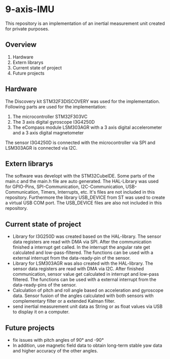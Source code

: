 # 9-axis-IMU
This repository is an implementation of an inertial measurement unit created for private purposes.

## Overview
 1. Hardware
 2. Extern librarys
 3. Current state of project
 4. Future projects

## Hardware
The Discovery kit STM32F3DISCOVERY was used for the implementation. Following parts are used for the implementation:
 1. The microcontroller STM32F303VC
 2. The 3 axis digital gyroscope I3G4250D
 3. The eCompass module LSM303AGR with a 3 axis digital accelerometer and a 3 axis digital magnetometer

The sensor I3G4250D is connected with the microcontroller via SPI and LSM303AGR is connected via I2C.

## Extern librarys
The software was developt with the STM32CubeIDE. Some parts of the main.c and the main.h file are auto generated. The HAL-Library was used for GPIO-Pins, SPI-Communication, I2C-Communication, USB-Communication, Timers, Interrupts, etc. It's files are not included in this repository. Furthermore the library USB_DEVICE from ST was used to create a virtual USB COM port. The USB_DEVICE files are also not included in this repository.

## Current state of project
 - Library for I3G250D was created based on the HAL-library. The sensor data registers are read with DMA via SPI. After the communication finished a interrupt get called. In the interrupt the angular rate get calculated and low-pass-filtered. The functions can be used with a external interrupt from the data-ready-pin of the sensor.
 - Library for LSM303AGR was also created with the HAL-library. The sensor data registers are read with DMA via I2C. After finished communication, sensor value get calculated in interrupt and low-pass filtered. The functions can be used with a external interrupt from the data-ready-pins of the sensor.
 - Calculation of pitch and roll angle based on acceleration and gyroscope data. Sensor fusion of the angles calculated with both sensors with complementary filter or a extended Kalman filter. 
 - send inertial measurement unit data as String or as float values via USB to display it on a computer.

## Future projects
 - fix issues with pitch angles of 90° and -90°
 - In addition, use magnetic field data to obtain long-term stable yaw data and higher accuracy of the other angles.
